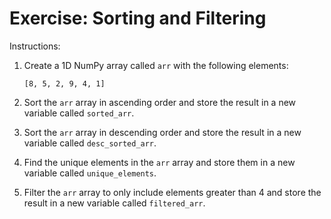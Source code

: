 # Exercise: Sorting and Filtering
Instructions:
1. Create a 1D NumPy array called `arr` with the following elements:
   ```
   [8, 5, 2, 9, 4, 1]
   ```

2. Sort the `arr` array in ascending order and store the result in a new variable called `sorted_arr`.

3. Sort the `arr` array in descending order and store the result in a new variable called `desc_sorted_arr`.

4. Find the unique elements in the `arr` array and store them in a new variable called `unique_elements`.

5. Filter the `arr` array to only include elements greater than 4 and store the result in a new variable called `filtered_arr`.

